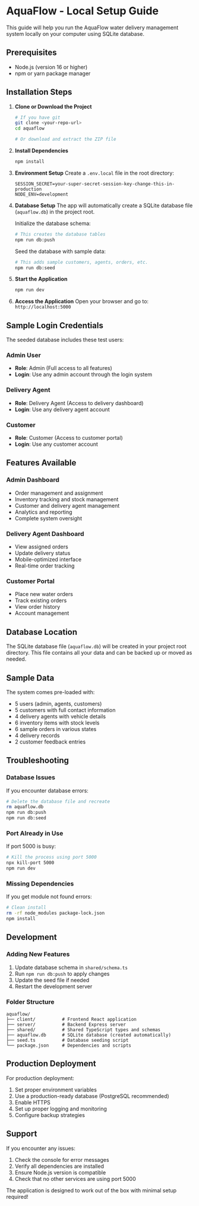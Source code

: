 # AquaFlow - Local Setup Guide

This guide will help you run the AquaFlow water delivery management system locally on your computer using SQLite database.

## Prerequisites

- Node.js (version 16 or higher)
- npm or yarn package manager

## Installation Steps

1. **Clone or Download the Project**
   ```bash
   # If you have git
   git clone <your-repo-url>
   cd aquaflow

   # Or download and extract the ZIP file
   ```

2. **Install Dependencies**
   ```bash
   npm install
   ```

3. **Environment Setup**
   Create a `.env.local` file in the root directory:
   ```env
   SESSION_SECRET=your-super-secret-session-key-change-this-in-production
   NODE_ENV=development
   ```

4. **Database Setup**
   The app will automatically create a SQLite database file (`aquaflow.db`) in the project root.
   
   Initialize the database schema:
   ```bash
   # This creates the database tables
   npm run db:push
   ```

   Seed the database with sample data:
   ```bash
   # This adds sample customers, agents, orders, etc.
   npm run db:seed
   ```

5. **Start the Application**
   ```bash
   npm run dev
   ```

6. **Access the Application**
   Open your browser and go to: `http://localhost:5000`

## Sample Login Credentials

The seeded database includes these test users:

### Admin User
- **Role**: Admin (Full access to all features)
- **Login**: Use any admin account through the login system

### Delivery Agent
- **Role**: Delivery Agent (Access to delivery dashboard)
- **Login**: Use any delivery agent account

### Customer
- **Role**: Customer (Access to customer portal)
- **Login**: Use any customer account

## Features Available

### Admin Dashboard
- Order management and assignment
- Inventory tracking and stock management
- Customer and delivery agent management
- Analytics and reporting
- Complete system oversight

### Delivery Agent Dashboard
- View assigned orders
- Update delivery status
- Mobile-optimized interface
- Real-time order tracking

### Customer Portal
- Place new water orders
- Track existing orders
- View order history
- Account management

## Database Location

The SQLite database file (`aquaflow.db`) will be created in your project root directory. This file contains all your data and can be backed up or moved as needed.

## Sample Data

The system comes pre-loaded with:
- 5 users (admin, agents, customers)
- 5 customers with full contact information
- 4 delivery agents with vehicle details
- 6 inventory items with stock levels
- 6 sample orders in various states
- 4 delivery records
- 2 customer feedback entries

## Troubleshooting

### Database Issues
If you encounter database errors:
```bash
# Delete the database file and recreate
rm aquaflow.db
npm run db:push
npm run db:seed
```

### Port Already in Use
If port 5000 is busy:
```bash
# Kill the process using port 5000
npx kill-port 5000
npm run dev
```

### Missing Dependencies
If you get module not found errors:
```bash
# Clean install
rm -rf node_modules package-lock.json
npm install
```

## Development

### Adding New Features
1. Update database schema in `shared/schema.ts`
2. Run `npm run db:push` to apply changes
3. Update the seed file if needed
4. Restart the development server

### Folder Structure
```
aquaflow/
├── client/          # Frontend React application
├── server/          # Backend Express server
├── shared/          # Shared TypeScript types and schemas
├── aquaflow.db      # SQLite database (created automatically)
├── seed.ts          # Database seeding script
└── package.json     # Dependencies and scripts
```

## Production Deployment

For production deployment:
1. Set proper environment variables
2. Use a production-ready database (PostgreSQL recommended)
3. Enable HTTPS
4. Set up proper logging and monitoring
5. Configure backup strategies

## Support

If you encounter any issues:
1. Check the console for error messages
2. Verify all dependencies are installed
3. Ensure Node.js version is compatible
4. Check that no other services are using port 5000

The application is designed to work out of the box with minimal setup required!